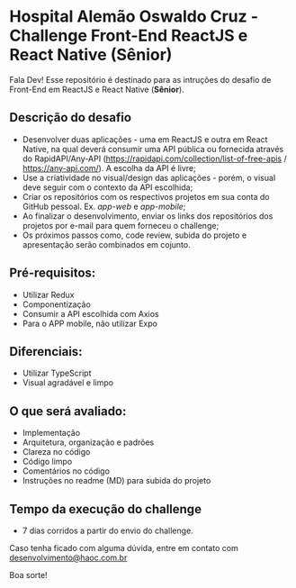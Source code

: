 # Hospital Alemão Oswaldo Cruz - Challenge Front-End ReactJS e React Native (Sênior)  

Fala Dev! Esse repositório é destinado para as intruções do desafio de Front-End em ReactJS e React Native (<b>Sênior</b>).

## Descrição do desafio 
- Desenvolver duas aplicações - uma em ReactJS e outra em React Native, na qual deverá consumir uma API pública ou fornecida através do RapidAPI/Any-API (https://rapidapi.com/collection/list-of-free-apis / https://any-api.com/). A escolha da API é livre;
- Use a criatividade no visual/design das aplicações - porém, o visual deve seguir com o contexto da API escolhida;
- Criar os repositórios com os respectivos projetos em sua conta do GitHub pessoal. Ex. <i>app-web</i> e <i>app-mobile</i>;
- Ao finalizar o desenvolvimento, enviar os links dos repositórios dos projetos por e-mail para quem forneceu o challenge;
- Os próximos passos como, code review, subida do projeto e apresentação serão combinados em cojunto.

## Pré-requisitos:
- Utilizar Redux
- Componentização
- Consumir a API escolhida com Axios
- Para o APP mobile, não utilizar Expo

## Diferenciais:
- Utilizar TypeScript
- Visual agradável e limpo

## O que será avaliado:
- Implementação
- Arquitetura, organização e padrões
- Clareza no código
- Código limpo
- Comentários no código
- Instruções no readme (MD) para subida do projeto

## Tempo da execução do challenge
- 7 dias corridos a partir do envio do challenge.

Caso tenha ficado com alguma dúvida, entre em contato com [desenvolvimento@haoc.com.br](mailto:desenvolvimento@haoc.com.br)

Boa sorte!
